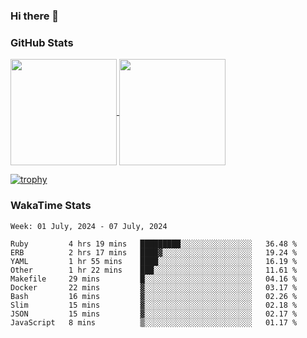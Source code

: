 ### Hi there 👋

### GitHub Stats

<a href="https://github.com/anuraghazra/github-readme-stats">
  <img align="center" height="170px" src="https://github-readme-stats.vercel.app/api/top-langs/?username=tksfjt1024&layout=compact&count_private=true&show_icons=true&show_icons=true&theme=graywhite" />
</a>
<a href="https://github.com/anuraghazra/github-readme-stats">
  <img align="center" height="170px" src="https://github-readme-stats.vercel.app/api?username=tksfjt1024&count_private=true&show_icons=true&show_icons=true&theme=graywhite" />
</a>

[![trophy](https://github-profile-trophy.vercel.app/?username=tksfjt1024)](https://github.com/ryo-ma/github-profile-trophy)

### WakaTime Stats

<!--START_SECTION:waka-->
```text
Week: 01 July, 2024 - 07 July, 2024

Ruby         4 hrs 19 mins   █████████░░░░░░░░░░░░░░░░   36.48 % 
ERB          2 hrs 17 mins   ████▓░░░░░░░░░░░░░░░░░░░░   19.24 % 
YAML         1 hr 55 mins    ████░░░░░░░░░░░░░░░░░░░░░   16.19 % 
Other        1 hr 22 mins    ███░░░░░░░░░░░░░░░░░░░░░░   11.61 % 
Makefile     29 mins         █░░░░░░░░░░░░░░░░░░░░░░░░   04.16 % 
Docker       22 mins         ▓░░░░░░░░░░░░░░░░░░░░░░░░   03.17 % 
Bash         16 mins         ▓░░░░░░░░░░░░░░░░░░░░░░░░   02.26 % 
Slim         15 mins         ▓░░░░░░░░░░░░░░░░░░░░░░░░   02.18 % 
JSON         15 mins         ▓░░░░░░░░░░░░░░░░░░░░░░░░   02.17 % 
JavaScript   8 mins          ▒░░░░░░░░░░░░░░░░░░░░░░░░   01.17 % 
```
<!--END_SECTION:waka-->
